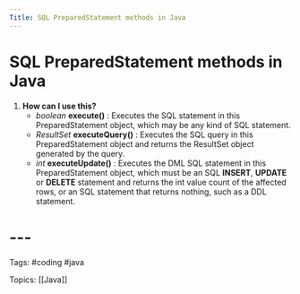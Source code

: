 ```yaml
---
Title: SQL PreparedStatement methods in Java
---
```


# SQL PreparedStatement methods in Java

1. **How can I use this?**
	-	*boolean* **execute()** : Executes the SQL statement in this PreparedStatement object, which may be any kind of SQL statement.
	* *ResultSet* **executeQuery()** : Executes the SQL query in this PreparedStatement object and returns the ResultSet object generated by the query.
	* *int* **executeUpdate()** : Executes the DML SQL statement in this PreparedStatement object, which must be an SQL **INSERT**, **UPDATE** or **DELETE** statement and returns the int value count of the affected rows, or an SQL statement that returns nothing, such as a DDL statement.

# ---

Tags: #coding  #java

Topics: [[Java]]

